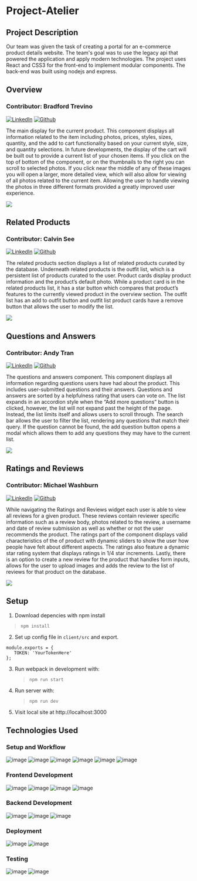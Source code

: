 # Project-Atelier

## Project Description
Our team was given the task of creating a portal for an e-commerce product details website. The team's goal was to use the legacy api that powered the application and apply modern technologies. The project uses React and CSS3 for the front-end to implement modular components. The back-end was built using nodejs and express. 

## Overview

### Contributor: Bradford Trevino
[![LinkedIn](https://img.shields.io/badge/LinkedIn-0077B5?style=for-the-badge&logo=linkedin&logoColor=white)](https://www.linkedin.com/in/bradford-trevino-1a9a09221/)
[![Github](https://img.shields.io/badge/GitHub-100000?style=for-the-badge&logo=github&logoColor=white)](https://github.com/BradfordTrevino)

The main display for the current product. This component displays all information related to the item including photos, prices, styles, sizes, quantity, and the add to cart functionality based on your current style, size, and quantity selections. In future developments, the display of the cart will be built out to provide a current list of your chosen items. If you click on the top of bottom of the component, or on the thumbnails to the right you can scroll to selected photos. If you click near the middle of any of these images you will open a larger, more detailed view, which will also allow for viewing of all photos related to the current item. Allowing the user to handle viewing the photos in three different formats provided a greatly improved user experience.

![](https://media.giphy.com/media/uZvceu8VMXwMDq9fvX/giphy.gif)


## Related Products

### Contributor: Calvin See
[![LinkedIn](https://img.shields.io/badge/LinkedIn-0077B5?style=for-the-badge&logo=linkedin&logoColor=white)](https://www.linkedin.com/in/calvin-see-835213159/)
[![Github](https://img.shields.io/badge/GitHub-100000?style=for-the-badge&logo=github&logoColor=white)](https://github.com/calvinfsee)

The related products section displays a list of related products curated by the database. Underneath related products is the outfit list, which is a persistent list of products curated to the user. Product cards display product information and the product’s default photo. While a product card is in the related products list, it has a star button which compares that product’s features to the currently viewed product in the overview section. The outfit list has an add to outfit button and outfit list product cards have a remove button that allows the user to modify the list.

![](https://media.giphy.com/media/XY6RLsac5RdW0okQlC/giphy.gif)


## Questions and Answers

### Contributor: Andy Tran
[![LinkedIn](https://img.shields.io/badge/LinkedIn-0077B5?style=for-the-badge&logo=linkedin&logoColor=white)](https://www.linkedin.com/in/andrew-tran-aa3994226/)
[![Github](https://img.shields.io/badge/GitHub-100000?style=for-the-badge&logo=github&logoColor=white)](https://github.com/aTranster)

The questions and answers component. This component displays all information regarding questions users have had about the product. This includes user-submitted questions and their answers. Questions and answers are sorted by a helpfulness rating that users can vote on. The list expands in an accordion style when the “Add more questions” button is clicked, however, the list will not expand past the height of the page. Instead, the list limits itself and allows users to scroll through. The search bar allows the user to filter the list, rendering any questions that match their query. If the question cannot be found, the add question button opens a modal which allows them to add any questions they may have to the current list.

![](https://media.giphy.com/media/4ascGzIhEiL5l8xg6C/giphy.gif)

## Ratings and Reviews

### Contributor: Michael Washburn
[![LinkedIn](https://img.shields.io/badge/LinkedIn-0077B5?style=for-the-badge&logo=linkedin&logoColor=white)](https://www.linkedin.com/in/michael-washburn-b38506ba/)
[![Github](https://img.shields.io/badge/GitHub-100000?style=for-the-badge&logo=github&logoColor=white)](https://github.com/mwashburn1987)

While navigating the Ratings and Reviews widget each user is able to view all reviews for a given product. These reviews contain reviewer specific information such as a review body, photos related to the review, a username and date of review submission as well as whether or not the user recommends the product. The ratings part of the component displays valid characteristics of the of product with dynamic sliders to show the user how people have felt about different aspects. The ratings also feature a dynamic star rating system that displays ratings in 1/4 star increments. Lastly, there is an option to create a new review for the product that handles form inputs, allows for the user to upload images and adds the review to the list of reviews for that product on the database.

![](https://media.giphy.com/media/3uXUths6hV2FnGqAyF/giphy.gif)

## Setup

1. Download depencies with npm install
> `npm install`

2. Set up config file in `client/src` and export.

  
``` 
module.exports = {
   TOKEN: 'YourTokenHere'
}; 
```


3. Run webpack in development with:

   > `npm run start`

4. Run server with:

   > `npm run dev`

5. Visit local site at http://localhost:3000


## Technologies Used

### Setup and Workflow
![image](https://img.shields.io/badge/Yarn-2C8EBB?style=for-the-badge&logo=yarn&logoColor=white)
![image](https://img.shields.io/badge/Webpack-8DD6F9?style=for-the-badge&logo=Webpack&logoColor=white)
![image](https://img.shields.io/badge/Babel-F9DC3E?style=for-the-badge&logo=babel&logoColor=white)
![image](https://img.shields.io/badge/GIT-E44C30?style=for-the-badge&logo=git&logoColor=white)
![image](https://img.shields.io/badge/Trello-0052CC?style=for-the-badge&logo=trello&logoColor=white)
![image](https://img.shields.io/badge/Notion-000000?style=for-the-badge&logo=notion&logoColor=white)

### Frontend Development

![image](https://img.shields.io/badge/JavaScript-323330?style=for-the-badge&logo=javascript&logoColor=F7DF1E)
![image](https://img.shields.io/badge/React-20232A?style=for-the-badge&logo=react&logoColor=61DAFB)
![image](https://img.shields.io/badge/CSS3-1572B6?style=for-the-badge&logo=css3&logoColor=white)
![image](https://img.shields.io/badge/HTML5-E34F26?style=for-the-badge&logo=html5&logoColor=white)

### Backend Development

![image](https://img.shields.io/badge/Node.js-339933?style=for-the-badge&logo=nodedotjs&logoColor=white)
![image](https://img.shields.io/badge/Express.js-000000?style=for-the-badge&logo=express&logoColor=white)
![image](https://img.shields.io/badge/MySQL-005C84?style=for-the-badge&logo=mysql&logoColor=white)

### Deployment

![image](https://img.shields.io/badge/Ubuntu-E95420?style=for-the-badge&logo=ubuntu&logoColor=white)
![image](https://img.shields.io/badge/Amazon_AWS-FF9900?style=for-the-badge&logo=amazonaws&logoColor=white)

### Testing

![image](https://img.shields.io/badge/Cypress-17202C?style=for-the-badge&logo=cypress&logoColor=white)
![image](https://img.shields.io/badge/Postman-FF6C37?style=for-the-badge&logo=Postman&logoColor=white)
